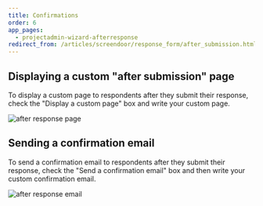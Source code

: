 ```yaml
---
title: Confirmations
order: 6
app_pages:
  - projectadmin-wizard-afterresponse
redirect_from: /articles/screendoor/response_form/after_submission.html
---
```


## Displaying a custom "after submission" page

To display a custom page to respondents after they submit their response, check the "Display a custom page" box and write your custom page.

![after response page](../images/after_response_page.png)

## Sending a confirmation email

To send a confirmation email to respondents after they submit their response, check the "Send a confirmation email" box and then write your custom confirmation email.

![after response email](../images/after_response_email.png)
